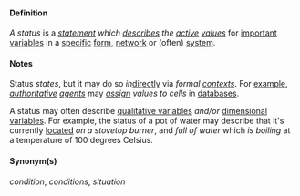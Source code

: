 #### Definition

*A status* is a *[statement](https://github.com/gcassel/Modular-Organization-Terminology/blob/master/terms/state.md) which [describes](https://github.com/gcassel/Modular-Organization-Terminology/blob/master/terms/describe.md) the [active](https://github.com/gcassel/Modular-Organization-Terminology/blob/master/terms/active.md) [values](https://github.com/gcassel/Modular-Organization-Terminology/blob/master/terms/value.md)* for [important](https://github.com/gcassel/Modular-Organization-Terminology/blob/master/terms/importance.md) [variables](https://github.com/gcassel/Modular-Organization-Terminology/blob/master/terms/variable.md) in a [specific](https://github.com/gcassel/Modular-Organization-Terminology/blob/master/terms/specific.md) [form](https://github.com/gcassel/Modular-Organization-Terminology/blob/master/terms/form.md), [network](https://github.com/gcassel/Modular-Organization-Terminology/blob/master/terms/network.md) or (often) [system](https://github.com/gcassel/Modular-Organization-Terminology/blob/master/terms/system.md).

#### Notes 

Status *states*, but it may do so *in*[directly](https://github.com/gcassel/Modular-Organization-Terminology/blob/master/terms/direct.md) via *formal [contexts](https://github.com/gcassel/Modular-Organization-Terminology/blob/master/terms/context.md)*.  For [example](https://github.com/gcassel/Modular-Organization-Terminology/blob/master/terms/example.md), *[authoritative](https://github.com/gcassel/Modular-Organization-Terminology/blob/master/terms/authority.md) [agents](https://github.com/gcassel/Modular-Organization-Terminology/blob/master/terms/agent.md)* may *[assign](https://github.com/gcassel/Modular-Organization-Terminology/blob/master/terms/assign.md) values to cells* in [databases](https://github.com/gcassel/Modular-Organization-Terminology/blob/master/terms/database.md).

A status may often describe [qualitative variables](https://github.com/gcassel/Modular-Organization-Terminology/blob/master/terms/qualitative-variable.md) *and/or* [dimensional variables](https://github.com/gcassel/Modular-Organization-Terminology/blob/master/terms/dimensional-variable.md).  For example, the status of a pot of water may describe that it's currently [located](https://github.com/gcassel/Modular-Organization-Terminology/blob/master/terms/locate.md) *on a stovetop burner*, and *full of water* which *is boiling* at a temperature of 100 degrees Celsius.

#### Synonym(s)

*condition*, *conditions*, *situation*
